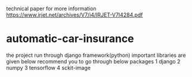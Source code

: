 technical paper for more information
https://www.irjet.net/archives/V7/i4/IRJET-V7I4284.pdf

# automatic-car-insurance
the project run through django framework(python)
important libraries are given below
recommend you to go through below packages
1 django
2 numpy
3 tensorflow 
4 sckit-image 

